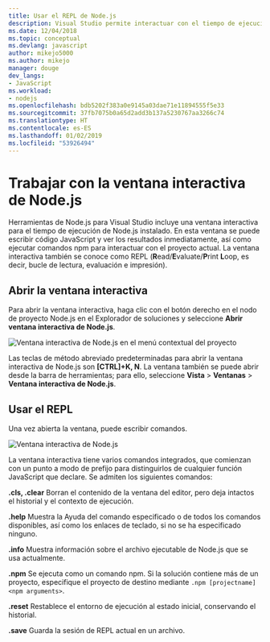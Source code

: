 ```yaml
---
title: Usar el REPL de Node.js
description: Visual Studio permite interactuar con el tiempo de ejecución de Node.js.
ms.date: 12/04/2018
ms.topic: conceptual
ms.devlang: javascript
author: mikejo5000
ms.author: mikejo
manager: douge
dev_langs:
- JavaScript
ms.workload:
- nodejs
ms.openlocfilehash: bdb5202f383a0e9145a03dae71e11894555f5e33
ms.sourcegitcommit: 37fb7075b0a65d2add3b137a5230767aa3266c74
ms.translationtype: HT
ms.contentlocale: es-ES
ms.lasthandoff: 01/02/2019
ms.locfileid: "53926494"
---
```

# <a name="work-with-the-nodejs-interactive-window"></a>Trabajar con la ventana interactiva de Node.js

Herramientas de Node.js para Visual Studio incluye una ventana interactiva para el tiempo de ejecución de Node.js instalado. En esta ventana se puede escribir código JavaScript y ver los resultados inmediatamente, así como ejecutar comandos npm para interactuar con el proyecto actual. La ventana interactiva también se conoce como REPL (**R**ead/**E**valuate/**P**rint **L**oop, es decir, bucle de lectura, evaluación e impresión).

## <a name="open-the-interactive-window"></a>Abrir la ventana interactiva

Para abrir la ventana interactiva, haga clic con el botón derecho en el nodo de proyecto Node.js en el Explorador de soluciones y seleccione **Abrir ventana interactiva de Node.js**.

![Ventana interactiva de Node.js en el menú contextual del proyecto](../javascript/media/interactivewindow-open-from-project.png)

Las teclas de método abreviado predeterminadas para abrir la ventana interactiva de Node.js son **[CTRL]+K, N**. La ventana también se puede abrir desde la barra de herramientas; para ello, seleccione **Vista** > **Ventanas** > **Ventana interactiva de Node.js**.

## <a name="use-the-repl"></a>Usar el REPL

Una vez abierta la ventana, puede escribir comandos.

![Ventana interactiva de Node.js](../javascript/media/interactivewindow.png)

La ventana interactiva tiene varios comandos integrados, que comienzan con un punto a modo de prefijo para distinguirlos de cualquier función JavaScript que declare. Se admiten los siguientes comandos:

**.cls, .clear** Borran el contenido de la ventana del editor, pero deja intactos el historial y el contexto de ejecución.

**.help** Muestra la Ayuda del comando especificado o de todos los comandos disponibles, así como los enlaces de teclado, si no se ha especificado ninguno.

**.info** Muestra información sobre el archivo ejecutable de Node.js que se usa actualmente.

**.npm** Se ejecuta como un comando npm. Si la solución contiene más de un proyecto, especifique el proyecto de destino mediante `.npm [projectname] <npm arguments>`.

**.reset** Restablece el entorno de ejecución al estado inicial, conservando el historial.

**.save** Guarda la sesión de REPL actual en un archivo.